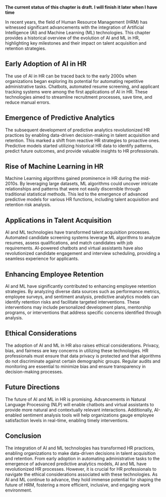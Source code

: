 **The current status of this chapter is draft. I will finish it later when I have time**

In recent years, the field of Human Resource Management (HRM) has witnessed significant advancements with the integration of Artificial Intelligence (AI) and Machine Learning (ML) technologies. This chapter provides a historical overview of the evolution of AI and ML in HR, highlighting key milestones and their impact on talent acquisition and retention strategies.

Early Adoption of AI in HR
--------------------------

The use of AI in HR can be traced back to the early 2000s when organizations began exploring its potential for automating repetitive administrative tasks. Chatbots, automated resume screening, and applicant tracking systems were among the first applications of AI in HR. These technologies aimed to streamline recruitment processes, save time, and reduce manual errors.

Emergence of Predictive Analytics
---------------------------------

The subsequent development of predictive analytics revolutionized HR practices by enabling data-driven decision-making in talent acquisition and retention. This marked a shift from reactive HR strategies to proactive ones. Predictive models started utilizing historical HR data to identify patterns, predict future outcomes, and provide valuable insights to HR professionals.

Rise of Machine Learning in HR
------------------------------

Machine Learning algorithms gained prominence in HR during the mid-2010s. By leveraging large datasets, ML algorithms could uncover intricate relationships and patterns that were not easily discernible through traditional statistical methods. This led to the emergence of advanced predictive models for various HR functions, including talent acquisition and retention risk analysis.

Applications in Talent Acquisition
----------------------------------

AI and ML technologies have transformed talent acquisition processes. Automated candidate screening systems leverage ML algorithms to analyze resumes, assess qualifications, and match candidates with job requirements. AI-powered chatbots and virtual assistants have also revolutionized candidate engagement and interview scheduling, providing a seamless experience for applicants.

Enhancing Employee Retention
----------------------------

AI and ML have significantly contributed to enhancing employee retention strategies. By analyzing diverse data sources such as performance metrics, employee surveys, and sentiment analysis, predictive analytics models can identify retention risks and facilitate targeted interventions. These interventions may include personalized development plans, mentorship programs, or interventions that address specific concerns identified through analysis.

Ethical Considerations
----------------------

The adoption of AI and ML in HR also raises ethical considerations. Privacy, bias, and fairness are key concerns in utilizing these technologies. HR professionals must ensure that data privacy is protected and that algorithms do not discriminate against certain demographic groups. Regular audits and monitoring are essential to minimize bias and ensure transparency in decision-making processes.

Future Directions
-----------------

The future of AI and ML in HR is promising. Advancements in Natural Language Processing (NLP) will enable chatbots and virtual assistants to provide more natural and contextually relevant interactions. Additionally, AI-enabled sentiment analysis tools will help organizations gauge employee satisfaction levels in real-time, enabling timely interventions.

Conclusion
----------

The integration of AI and ML technologies has transformed HR practices, enabling organizations to make data-driven decisions in talent acquisition and retention. From early adoption in automating administrative tasks to the emergence of advanced predictive analytics models, AI and ML have revolutionized HR processes. However, it is crucial for HR professionals to navigate the ethical considerations associated with these technologies. As AI and ML continue to advance, they hold immense potential for shaping the future of HRM, fostering a more efficient, inclusive, and engaging work environment.
